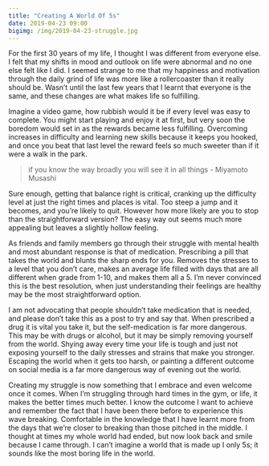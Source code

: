 ```yaml
---
title: "Creating A World Of 5s"
date: 2019-04-23 09:00
bigimg: /img/2019-04-23-struggle.jpg
---
```

For the first 30 years of my life, I thought I was different from everyone else. I felt that my shifts in mood and outlook on life were abnormal and no one else felt like I did. I seemed strange to me that my happiness and motivation through the daily grind of life was more like a rollercoaster than it really should be.  Wasn’t until the last few years that I learnt that everyone is the same, and these changes are what makes life so fulfilling.

Imagine a video game, how rubbish would it be if every level was easy to complete. You might start playing and enjoy it at first, but very soon the boredom would set in as the rewards became less fulfilling. Overcoming increases in difficulty and learning new skills because it keeps you hooked, and once you beat that last level the reward feels so much sweeter than if it were a walk in the park.

> if you know the way broadly you will see it in all things  - Miyamoto Musashi

Sure enough, getting that balance right is critical, cranking up the difficulty level at just the right times and places is vital. Too steep a jump and it becomes, and you’re likely to quit. However how more likely are you to stop than the straightforward version? The easy way out seems much more appealing but leaves a slightly hollow feeling.

As friends and family members go through their struggle with mental health and most abundant response is that of medication. Prescribing a pill that takes the world and blunts the sharp ends for you. Removes the stresses to a level that you don’t care, makes an average life filled with days that are all different when grade from 1-10, and makes them all a 5. I’m never convinced this is the best resolution, when just understanding their feelings are healthy may be the most straightforward option.  

I am not advocating that people shouldn’t take medication that is needed, and please don’t take this as a post to try and say that. When prescribed a drug it is vital you take it, but the self-medication is far more dangerous. This may be with drugs or alcohol, but it may be simply removing yourself from the world. Shying away every time your life is tough and just not exposing yourself to the daily stresses and strains that make you stronger. Escaping the world when it gets too harsh, or painting a different outcome on social media is a far more dangerous way of evening out the world.

Creating my struggle is now something that I embrace and even welcome once it comes. When I’m struggling through hard times in the gym, or life, it makes the better times much better. I know the outcome I want to achieve and remember the fact that I have been there before to experience this wave breaking. Comfortable in the knowledge that I have learnt more from the days that we’re closer to breaking than those pitched in the middle. I thought at times my whole world had ended, but now look back and smile because I came through. I can’t imagine a world that is made up I only 5s; it sounds like the most boring life in the world.
